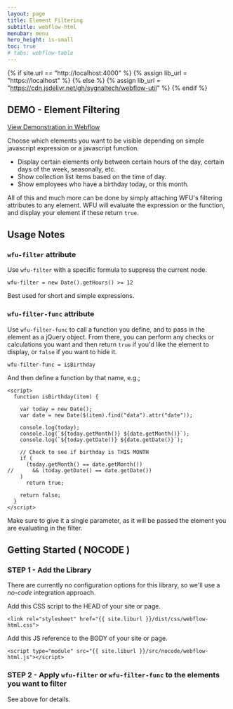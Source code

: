 ```yaml
---
layout: page
title: Element Filtering
subtitle: webflow-html
menubar: menu
hero_height: is-small
toc: true
# tabs: webflow-table
---
```


{% if site.url == "http://localhost:4000" %}
{% assign lib_url = "https://localhost" %}
{% else %}
{% assign lib_url = "https://cdn.jsdelivr.net/gh/sygnaltech/webflow-util" %}
{% endif %}


## DEMO - Element Filtering

<a class="button is-danger" href="https://webflow-collections.webflow.io/advanced-filter" target="_blank">View Demonstration in Webflow</a>

Choose which elements you want to be visible depending on simple javascript expression or a javascript function.

- Display certain elements only between certain hours of the day, certain days of the week, seasonally, etc.
- Show collection list items based on the time of day.
- Show employees who have a birthday today, or this month. 

All of this and much more can be done by simply attaching WFU's filtering attributes to any element.
WFU will evaluate the expression or the function, and display your element if these return `true`.


## Usage Notes

### `wfu-filter` attribute

Use `wfu-filter` with a specific formula to suppress the current node.

```
wfu-filter = new Date().getHours() >= 12
```

Best used for short and simple expressions.

### `wfu-filter-func` attribute

Use `wfu-filter-func` to call a function you define, and to pass in the element as a jQuery object. 
From there, you can perform any checks or calculations you want and then return `true` if you'd like the element to display,
or `false` if you want to hide it.

```
wfu-filter-func = isBirthday
```

And then define a function by that name, e.g.;

```
<script>
  function isBirthday(item) {
    
    var today = new Date();
    var date = new Date($(item).find("data").attr("date")); 

    console.log(today);
    console.log(`${today.getMonth()} ${date.getMonth()}`);
    console.log(`${today.getDate()} ${date.getDate()}`);
    
    // Check to see if birthday is THIS MONTH 
    if (
      (today.getMonth() == date.getMonth())
//      && (today.getDate() == date.getDate())
    )
      return true;
   
    return false;
  }
</script>
```

Make sure to give it a single parameter,
as it will be passed the element you are evaluating in the filter. 

## Getting Started ( NOCODE )


### STEP 1 - Add the Library


There are currently no configuration options for this library, so we'll use a *no-code* integration approach.

Add this CSS script to the HEAD of your site or page.

```
<link rel="stylesheet" href="{{ site.liburl }}/dist/css/webflow-html.css">
```

Add this JS reference to the BODY of your site or page.

```
<script type="module" src="{{ site.liburl }}/src/nocode/webflow-html.js"></script>
```



### STEP 2 - Apply `wfu-filter` or `wfu-filter-func` to the elements you want to filter


See above for details. 


